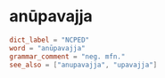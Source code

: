 # anūpavajja

``` toml
dict_label = "NCPED"
word = "anūpavajja"
grammar_comment = "neg. mfn."
see_also = ["anupavajja", "upavajja"]
```

